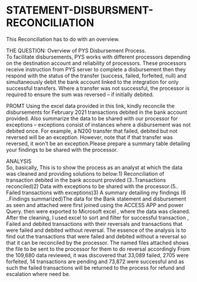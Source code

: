 # STATEMENT-DISBURSMENT-RECONCILIATION
This Reconciliation has to do with an overview.

THE QUESTION:
Overview of PYS Disbursement Process.      
To facilitate disbursements, PYS works with different processors depending on the destination account and reliability of processors. These processors receive instruction from PYS server to complete a disbursement then they respond with the status of the transfer (success, failed, forfeited, null) and simultaneously debit the bank account linked to the integration for only successful transfers. Where a transfer was not successful, the processor is required to ensure the sum was reversed – if initially debited.

PROMT
Using the excel data provided in this link, kindly reconcile the disbursements for February 2021 transactions debited in the bank account provided. Also summarize the data to be shared with our processor for exceptions – exceptions consist of instances where a disbursement was not debited once. For example, a N200 transfer that failed, debited but not reversed will be an exception. However, note that if that transfer was reversed, it won’t be an exception.Please prepare a summary table detailing your findings to be shared with the processor.

ANALYSIS          
So, basically, This is to show the process as an analyst at which the data was cleaned and providing solutions to below:1) Reconciliation of transaction debited in the bank account provided (3..Transactions reconciled)2) Data with exceptions to be shared with the processor.(5.. Failed transactions with exceptions)3) A summary detailing my findings (6 ..Findings summarized)The data for the Bank statement and disbursement as seen and attached were first joined using the ACCESS APP and power Query. then were exported to Microsoft excel , where the data was cleaned. After the cleaning, I used excel to sort and filter for successful transaction , Failed and debited transactions with their reversals and transactions that were failed and debited without reversal. The essence of the analysis is to find out the transactions that were failed and debited without a reversal so that it can be reconciled by the processor. The named files attached shows the file to be sent to the processor for them to do reversal accordingly
From the 109,680 data reviewed, it was discovered that 33,089 failed, 2705 were forfeited, 14 transactions are pending and 73,872 were successful and as such the failed transactions will be returned to the process for refund and escalation where need be.
